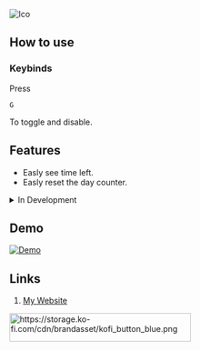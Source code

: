 ![Ico](https://cdn.modrinth.com/data/cached_images/718442bcd7a49bb7398344da6d583fef6785287b_0.webp)
## How to use
### Keybinds
Press
```
G
```
To toggle and disable.

## Features
- Easly see time left.
- Easly reset the day counter.


<details>
<summary>In Development</summary>

1. Customizability
2. More toggles.
3. More loaders
4. Any suggestions?

</details>


## Demo

[![Demo](https://img.youtube.com/vi/YOUTUBE_VIDEO_ID_HERE/0.jpg)](https://www.youtube.com/watch?v=YOUTUBE_VIDEO_ID_HERE)


## Links
1. [My Website](https://sandwichdev.xyz/)

<a href="https://ko-fi.com/sandwichdev" target="_blank" rel="noopener nofollow" title="Support Me"><img src="https://storage.ko-fi.com/cdn/brandasset/kofi_button_blue.png" alt="https://storage.ko-fi.com/cdn/brandasset/kofi_button_blue.png" width="319" height="50" loading="lazy"></a>

